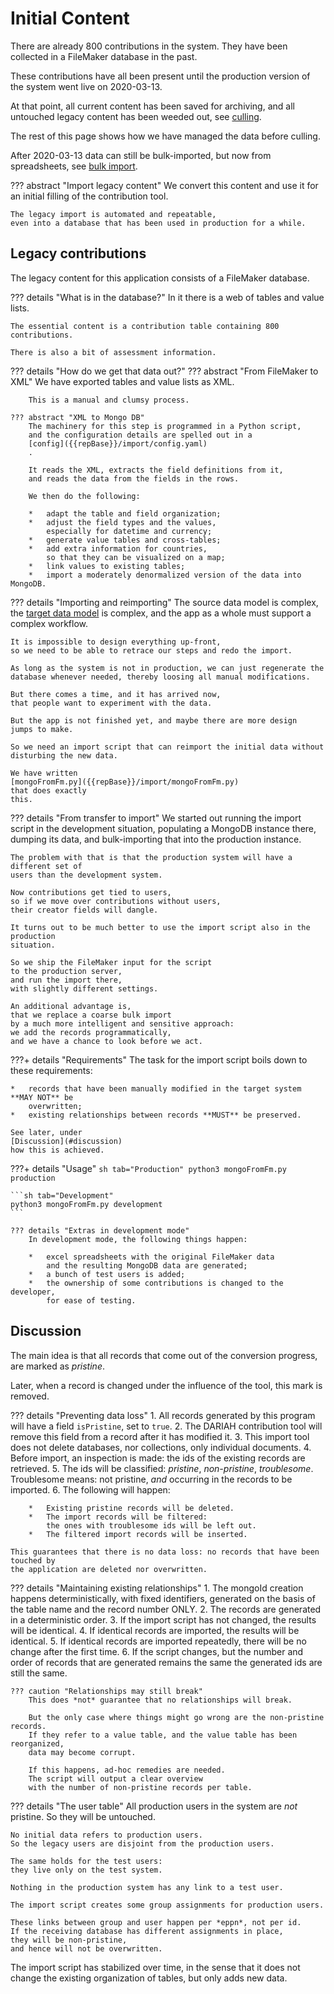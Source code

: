 # Initial Content

There are already 800 contributions in the system.
They have been collected in a FileMaker database in the past.

These contributions have all been present until the production version
of the system went live on 2020-03-13.

At that point, all current content has been saved for archiving,
and all untouched legacy content has been weeded out, see
[culling]({{repBase}}/import/cull.py).

The rest of this page shows how we have managed the data before culling.

After 2020-03-13 data can still be bulk-imported, but now from spreadsheets,
see [bulk import](Bulk.md).

??? abstract "Import legacy content"
    We convert this content and use it for an
    initial filling of the contribution tool.

    The legacy import is automated and repeatable,
    even into a database that has been used in production for a while.

## Legacy contributions

The legacy content for this application consists of a FileMaker database.

??? details "What is in the database?"
    In it there is a web of tables and value lists.

    The essential content is a contribution table containing 800 contributions.

    There is also a bit of assessment information.

??? details "How do we get that data out?"
    ??? abstract "From FileMaker to XML"
        We have exported tables and
        value lists as XML.

        This is a manual and clumsy process.

    ??? abstract "XML to Mongo DB"
        The machinery for this step is programmed in a Python script,
        and the configuration details are spelled out in a
        [config]({{repBase}}/import/config.yaml)
        .

        It reads the XML, extracts the field definitions from it,
        and reads the data from the fields in the rows.

        We then do the following:

        *   adapt the table and field organization;
        *   adjust the field types and the values,
            especially for datetime and currency;
        *   generate value tables and cross-tables;
        *   add extra information for countries,
            so that they can be visualized on a map;
        *   link values to existing tables;
        *   import a moderately denormalized version of the data into MongoDB.

??? details "Importing and reimporting"
    The source data model is complex, the
    [target data model](../Tech/Model.md)
    is complex,
    and the app as a whole must support a complex workflow.

    It is impossible to design everything up-front,
    so we need to be able to retrace our steps and redo the import.

    As long as the system is not in production, we can just regenerate the
    database whenever needed, thereby loosing all manual modifications.

    But there comes a time, and it has arrived now,
    that people want to experiment with the data.

    But the app is not finished yet, and maybe there are more design
    jumps to make.

    So we need an import script that can reimport the initial data without
    disturbing the new data.

    We have written
    [mongoFromFm.py]({{repBase}}/import/mongoFromFm.py)
    that does exactly
    this.

??? details "From transfer to import"
    We started out running the import script in the development situation,
    populating a MongoDB instance there, dumping its data, and bulk-importing that
    into the production instance.

    The problem with that is that the production system will have a different set of
    users than the development system.

    Now contributions get tied to users,
    so if we move over contributions without users,
    their creator fields will dangle.

    It turns out to be much better to use the import script also in the production
    situation.

    So we ship the FileMaker input for the script
    to the production server,
    and run the import there,
    with slightly different settings.

    An additional advantage is,
    that we replace a coarse bulk import
    by a much more intelligent and sensitive approach:
    we add the records programmatically,
    and we have a chance to look before we act.

???+ details "Requirements"
    The task for the import script boils down to these requirements:

    *   records that have been manually modified in the target system **MAY NOT** be
        overwritten;
    *   existing relationships between records **MUST** be preserved.

    See later, under
    [Discussion](#discussion)
    how this is achieved.

???+ details "Usage"
    ```sh tab="Production"
    python3 mongoFromFm.py production
    ```

    ```sh tab="Development"
    python3 mongoFromFm.py development
    ```

    ??? details "Extras in development mode"
        In development mode, the following things happen:

        *   excel spreadsheets with the original FileMaker data
            and the resulting MongoDB data are generated;
        *   a bunch of test users is added;
        *   the ownership of some contributions is changed to the developer,
            for ease of testing.

## Discussion

The main idea is that all records that come out of the conversion progress, are
marked as *pristine*.

Later, when a record is changed under the influence of the
tool, this mark is removed.

??? details "Preventing data loss"
    1.  All records generated by this program will have a field `isPristine`,
        set to `true`.
    2.  The DARIAH contribution tool will remove this field from a record after it
        has modified it.
    3.  This import tool does not delete databases, nor collections,
        only individual documents.
    4.  Before import, an inspection is made: the ids of the existing records
        are retrieved.
    5.  The ids will be classified: *pristine*, *non-pristine*, *troublesome*.
        Troublesome means: not pristine, *and* occurring in the records to be
        imported.
    6.  The following will happen:
        
        *   Existing pristine records will be deleted.
        *   The import records will be filtered:
            the ones with troublesome ids will be left out.
        *   The filtered import records will be inserted.

    This guarantees that there is no data loss: no records that have been touched by
    the application are deleted nor overwritten.

??? details "Maintaining existing relationships"
    1.  The mongoId creation happens deterministically, with fixed identifiers,
        generated on the basis of the table name and the record number ONLY.
    2.  The records are generated in a deterministic order.
    3.  If the import script has not changed, the results will be identical.
    4.  If identical records are imported, the results will be identical.
    5.  If identical records are imported repeatedly,
        there will be no change after the first time.
    6.  If the script changes, but the number and order of records
        that are generated remains the same the generated ids are still the same.

    ??? caution "Relationships may still break"
        This does *not* guarantee that no relationships will break.

        But the only case where things might go wrong are the non-pristine records.
        If they refer to a value table, and the value table has been reorganized,
        data may become corrupt.

        If this happens, ad-hoc remedies are needed.
        The script will output a clear overview
        with the number of non-pristine records per table.

??? details "The user table"
    All production users in the system are *not* pristine.
    So they will be untouched.

    No initial data refers to production users.
    So the legacy users are disjoint from the production users.

    The same holds for the test users:
    they live only on the test system.

    Nothing in the production system has any link to a test user.

    The import script creates some group assignments for production users.

    These links between group and user happen per *eppn*, not per id.
    If the receiving database has different assignments in place,
    they will be non-pristine,
    and hence will not be overwritten.

The import script has stabilized over time,
in the sense that it does not change the existing organization of tables,
but only adds new data.

